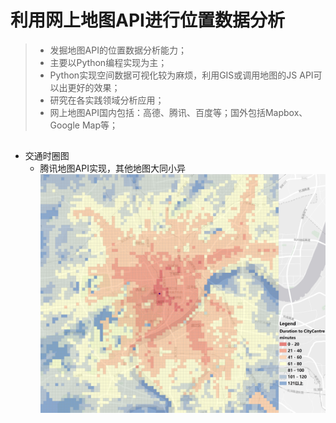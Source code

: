 # 利用网上地图API进行位置数据分析
> * 发掘地图API的位置数据分析能力；
> * 主要以Python编程实现为主；
> * Python实现空间数据可视化较为麻烦，利用GIS或调用地图的JS API可以出更好的效果；
> * 研究在各实践领域分析应用；
> * 网上地图API国内包括：高德、腾讯、百度等；国外包括Mapbox、Google Map等；

## 
* 交通时圈图
  - 腾讯地图API实现，其他地图大同小异
![杭州公交时圈图](https://github.com/polyfong/location-data-analysis-map_api/blob/master/%E6%97%B6%E5%9C%88%E5%9B%BE/hzcitycentre.jpg)
